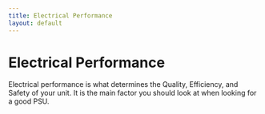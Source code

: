 ```yaml
---
title: Electrical Performance
layout: default
---
```


# Electrical Performance


Electrical performance is what determines the Quality, Efficiency, and Safety of your unit. It is the main factor you should look at when looking for a good PSU.


